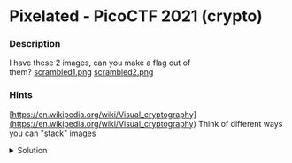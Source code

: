 # Pixelated - PicoCTF 2021 (crypto)
### Description
I have these 2 images, can you make a flag out of them? [scrambled1.png](https://mercury.picoctf.net/static/49743139fb7c10765dbf462d40987d2a/scrambled1.png) [scrambled2.png](https://mercury.picoctf.net/static/49743139fb7c10765dbf462d40987d2a/scrambled2.png)

### Hints
[https://en.wikipedia.org/wiki/Visual_cryptography](https://en.wikipedia.org/wiki/Visual_cryptography)
Think of different ways you can "stack" images

<details>
<summary>Solution</summary>
Use python PIL
If you play around with different operation for each pail of pixels you’ll notice that a lot of them turn white when using xor.
Make the non white ones obvious.

Code:
```
from PIL import Image

image1 = Image.open("scrambled1.png")
image2 = Image.open("scrambled2.png")
output = Image.new("RGB", size=image1.size)

data = []

for pixel1, pixel2 in zip(image1.getdata(), image2.getdata()):
    data.append((pixel1[0] ^ pixel2[0], pixel1[1] ^ pixel2[1], pixel1[2] ^ pixel2[2]))
    if data[-1] != (255, 255, 255):
        data[-1] = (0, 0, 0)

output.putdata(data)

output.save("output.png")

```

Final flag: `picoCTF{2a4d45c7}`
</details>
